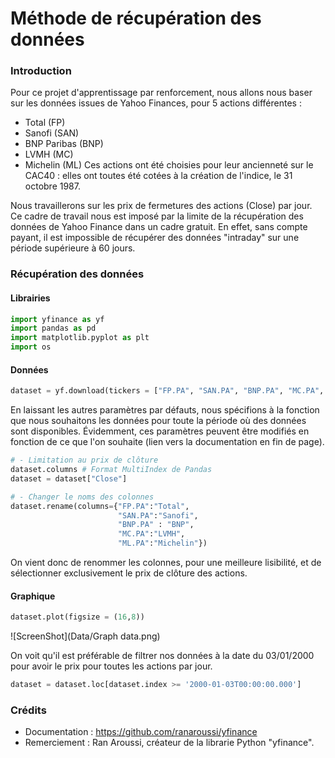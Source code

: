 # Méthode de récupération des données
### Introduction
Pour ce projet d'apprentissage par renforcement, nous allons nous baser sur les données issues de Yahoo Finances, pour 5 actions différentes :
- Total (FP)
- Sanofi (SAN)
- BNP Paribas (BNP)
- LVMH (MC)
- Michelin (ML)
Ces actions ont été choisies pour leur ancienneté sur le CAC40 : elles ont toutes été cotées à la création de l'indice, le 31 octobre 1987.

Nous travaillerons sur les prix de fermetures des actions (Close) par jour.
Ce cadre de travail nous est imposé par la limite de la récupération des données de Yahoo Finance dans un cadre gratuit. En effet, sans compte payant, il est impossible de récupérer des données "intraday" sur une période supérieure à 60 jours.

### Récupération des données
#### Librairies
```python
import yfinance as yf
import pandas as pd
import matplotlib.pyplot as plt
import os
```

#### Données
```python
dataset = yf.download(tickers = ["FP.PA", "SAN.PA", "BNP.PA", "MC.PA", "ML.PA")
```
En laissant les autres paramètres par défauts, nous spécifions à la fonction que nous souhaitons les données pour toute la période où des données sont disponibles. 
Évidemment, ces paramètres peuvent être modifiés en fonction de ce que l'on souhaite (lien vers la documentation en fin de page).

```python
# - Limitation au prix de clôture
dataset.columns # Format MultiIndex de Pandas
dataset = dataset["Close"]
```

```python
# - Changer le noms des colonnes
dataset.rename(columns={"FP.PA":"Total", 
                        "SAN.PA":"Sanofi",
                        "BNP.PA" : "BNP", 
                        "MC.PA":"LVMH", 
                        "ML.PA":"Michelin"})
```

On vient donc de renommer les colonnes, pour une meilleure lisibilité, et de sélectionner exclusivement le prix de clôture des actions.

#### Graphique
```python
dataset.plot(figsize = (16,8))
```
![ScreenShot](Data/Graph data.png)

On voit qu'il est préférable de filtrer nos données à la date du 03/01/2000 pour avoir le prix pour toutes les actions par jour. 

```python
dataset = dataset.loc[dataset.index >= '2000-01-03T00:00:00.000']
```

### Crédits
- Documentation : https://github.com/ranaroussi/yfinance
- Remerciement : Ran Aroussi, créateur de la librarie Python "yfinance".
